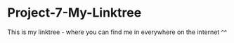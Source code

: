 # Project-7-My-Linktree
This is my linktree - where you can find me in everywhere on the internet ^^
